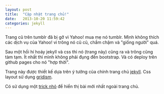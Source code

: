 ```yaml
---
layout: post
title:  "Cập nhật trang chủ!"
date:   2013-10-20 11:59:42
categories: jekyll
---
```


Trang cũ trên tumblr đã bị gỡ vì Yahoo! mua mẹ nó tumblr. Mình không thích các dịch vụ của Yahoo! vì trông nó cũ cũ, chầm chậm và "giống người" quá.

Sau một hồi hí hoáy jekyll và css thì nó (trang này) cũng ra và trông cũng tàm tạm. Ít nhất thì mình không phải đụng đến bootstrap. Và có deploy trên github pages cho nó "hợp thời". 

Trang này được thiết kế dựa trên ý tưởng của chính trang chủ [jekyll](http://jekyllrb.com). Css layout sử dụng [gridism](https://github.com/cobyism/gridism).

Có sử dụng một [trick nhỏ](https://gist.github.com/nimbupani/1421828) để hiển thị bài mới nhất ngoài trang chủ.

